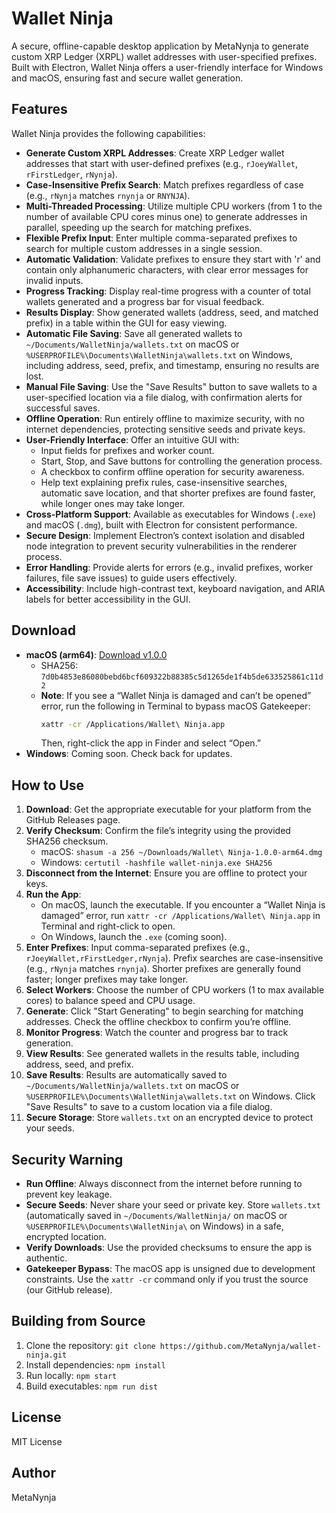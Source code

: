 # Wallet Ninja

A secure, offline-capable desktop application by MetaNynja to generate custom XRP Ledger (XRPL) wallet addresses with user-specified prefixes. Built with Electron, Wallet Ninja offers a user-friendly interface for Windows and macOS, ensuring fast and secure wallet generation.

## Features
Wallet Ninja provides the following capabilities:
- **Generate Custom XRPL Addresses**: Create XRP Ledger wallet addresses that start with user-defined prefixes (e.g., `rJoeyWallet`, `rFirstLedger`, `rNynja`).
- **Case-Insensitive Prefix Search**: Match prefixes regardless of case (e.g., `rNynja` matches `rnynja` or `RNYNJA`).
- **Multi-Threaded Processing**: Utilize multiple CPU workers (from 1 to the number of available CPU cores minus one) to generate addresses in parallel, speeding up the search for matching prefixes.
- **Flexible Prefix Input**: Enter multiple comma-separated prefixes to search for multiple custom addresses in a single session.
- **Automatic Validation**: Validate prefixes to ensure they start with 'r' and contain only alphanumeric characters, with clear error messages for invalid inputs.
- **Progress Tracking**: Display real-time progress with a counter of total wallets generated and a progress bar for visual feedback.
- **Results Display**: Show generated wallets (address, seed, and matched prefix) in a table within the GUI for easy viewing.
- **Automatic File Saving**: Save all generated wallets to `~/Documents/WalletNinja/wallets.txt` on macOS or `%USERPROFILE%\Documents\WalletNinja\wallets.txt` on Windows, including address, seed, prefix, and timestamp, ensuring no results are lost.
- **Manual File Saving**: Use the "Save Results" button to save wallets to a user-specified location via a file dialog, with confirmation alerts for successful saves.
- **Offline Operation**: Run entirely offline to maximize security, with no internet dependencies, protecting sensitive seeds and private keys.
- **User-Friendly Interface**: Offer an intuitive GUI with:
  - Input fields for prefixes and worker count.
  - Start, Stop, and Save buttons for controlling the generation process.
  - A checkbox to confirm offline operation for security awareness.
  - Help text explaining prefix rules, case-insensitive searches, automatic save location, and that shorter prefixes are found faster, while longer ones may take longer.
- **Cross-Platform Support**: Available as executables for Windows (`.exe`) and macOS (`.dmg`), built with Electron for consistent performance.
- **Secure Design**: Implement Electron’s context isolation and disabled node integration to prevent security vulnerabilities in the renderer process.
- **Error Handling**: Provide alerts for errors (e.g., invalid prefixes, worker failures, file save issues) to guide users effectively.
- **Accessibility**: Include high-contrast text, keyboard navigation, and ARIA labels for better accessibility in the GUI.

## Download
- **macOS (arm64)**: [Download v1.0.0](https://github.com/MetaNynja/wallet-ninja/releases/download/v1.0.0/Wallet.Ninja-1.0.0-arm64.dmg)
  - SHA256: `7d0b4853e86080bebd6bcf609322b88385c5d1265de1f4b5de633525861c11d2`
  - **Note**: If you see a “Wallet Ninja is damaged and can’t be opened” error, run the following in Terminal to bypass macOS Gatekeeper:
    ```bash
    xattr -cr /Applications/Wallet\ Ninja.app
    ```
    Then, right-click the app in Finder and select “Open.”
- **Windows**: Coming soon. Check back for updates.

## How to Use
1. **Download**: Get the appropriate executable for your platform from the GitHub Releases page.
2. **Verify Checksum**: Confirm the file’s integrity using the provided SHA256 checksum.
   - macOS: `shasum -a 256 ~/Downloads/Wallet\ Ninja-1.0.0-arm64.dmg`
   - Windows: `certutil -hashfile wallet-ninja.exe SHA256`
3. **Disconnect from the Internet**: Ensure you are offline to protect your keys.
4. **Run the App**: 
   - On macOS, launch the executable. If you encounter a “Wallet Ninja is damaged” error, run `xattr -cr /Applications/Wallet\ Ninja.app` in Terminal and right-click to open.
   - On Windows, launch the `.exe` (coming soon).
5. **Enter Prefixes**: Input comma-separated prefixes (e.g., `rJoeyWallet,rFirstLedger,rNynja`). Prefix searches are case-insensitive (e.g., `rNynja` matches `rnynja`). Shorter prefixes are generally found faster; longer prefixes may take longer.
6. **Select Workers**: Choose the number of CPU workers (1 to max available cores) to balance speed and CPU usage.
7. **Generate**: Click "Start Generating" to begin searching for matching addresses. Check the offline checkbox to confirm you’re offline.
8. **Monitor Progress**: Watch the counter and progress bar to track generation.
9. **View Results**: See generated wallets in the results table, including address, seed, and prefix.
10. **Save Results**: Results are automatically saved to `~/Documents/WalletNinja/wallets.txt` on macOS or `%USERPROFILE%\Documents\WalletNinja\wallets.txt` on Windows. Click "Save Results" to save to a custom location via a file dialog.
11. **Secure Storage**: Store `wallets.txt` on an encrypted device to protect your seeds.

## Security Warning
- **Run Offline**: Always disconnect from the internet before running to prevent key leakage.
- **Secure Seeds**: Never share your seed or private key. Store `wallets.txt` (automatically saved in `~/Documents/WalletNinja/` on macOS or `%USERPROFILE%\Documents\WalletNinja\` on Windows) in a safe, encrypted location.
- **Verify Downloads**: Use the provided checksums to ensure the app is authentic.
- **Gatekeeper Bypass**: The macOS app is unsigned due to development constraints. Use the `xattr -cr` command only if you trust the source (our GitHub release).

## Building from Source
1. Clone the repository: `git clone https://github.com/MetaNynja/wallet-ninja.git`
2. Install dependencies: `npm install`
3. Run locally: `npm start`
4. Build executables: `npm run dist`

## License
MIT License

## Author
MetaNynja
